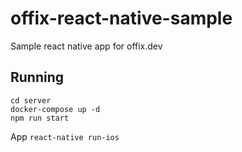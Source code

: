 # offix-react-native-sample
Sample react native app for offix.dev

## Running 

```
cd server
docker-compose up -d
npm run start
```

App
`react-native run-ios`






